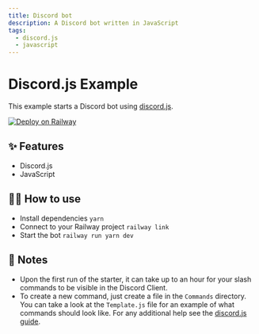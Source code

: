 ```yaml
---
title: Discord bot
description: A Discord bot written in JavaScript
tags:
  - discord.js
  - javascript
---
```


# Discord.js Example

This example starts a Discord bot using [discord.js](https://discord.js.org/#/).

[![Deploy on Railway](https://railway.app/button.svg)](https://railway.app/new?template=https%3A%2F%2Fgithub.com%2Frailwayapp%2Fexamples%2Ftree%2Fmaster%2Fexamples%2Fdiscordjs&envs=DISCORD_TOKEN&DISCORD_TOKENDesc=Token+of+the+Discord+account+used)

## ✨ Features

- Discord.js
- JavaScript

## 💁‍♀️ How to use

- Install dependencies `yarn`
- Connect to your Railway project `railway link`
- Start the bot `railway run yarn dev`

## 📝 Notes

- Upon the first run of the starter, it can take up to an hour for your slash commands to be visible in the Discord Client.
- To create a new command, just create a file in the `Commands` directory. You can take a look at the `Template.js` file for an example of what commands should look like. For any additional help see the [discord.js guide](https://discordjs.guide).
